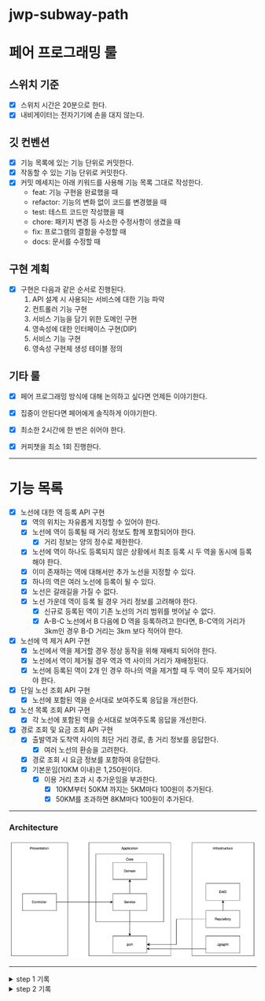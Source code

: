 # jwp-subway-path

# 페어 프로그래밍 룰

## 스위치 기준

- [x] 스위치 시간은 20분으로 한다.
- [x] 내비게이터는 전자기기에 손을 대지 않는다.

## 깃 컨벤션

- [x] 기능 목록에 있는 기능 단위로 커밋한다.
- [x] 작동할 수 있는 기능 단위로 커밋한다.
- [x] 커밋 메세지는 아래 키워드를 사용해 기능 목록 그대로 작성한다.
    - feat: 기능 구현을 완료했을 때
    - refactor: 기능의 변화 없이 코드를 변경했을 때
    - test: 테스트 코드만 작성했을 때
    - chore: 패키지 변경 등 사소한 수정사항이 생겼을 때
    - fix: 프로그램의 결함을 수정할 때
    - docs: 문서를 수정할 때

## 구현 계획

- [x] 구현은 다음과 같은 순서로 진행된다.
    1. API 설계 시 사용되는 서비스에 대한 기능 파악
    2. 컨트롤러 기능 구현 
    3. 서비스 기능을 담기 위한 도메인 구현
    4. 영속성에 대한 인터페이스 구현(DIP)
    5. 서비스 기능 구현
    6. 영속성 구현체 생성 테이블 정의

## 기타 룰

- [x] 페어 프로그래밍 방식에 대해 논의하고 싶다면 언제든 이야기한다.
- [x] 집중이 안된다면 페어에게 솔직하게 이야기한다.
- [x] 최소한 2시간에 한 번은 쉬어야 한다.
- [x] 커피챗을 최소 1회 진행한다.


---

# 기능 목록

- [x] 노선에 대한 역 등록 API 구현
  - [x] 역의 위치는 자유롭게 지정할 수 있어야 한다.
  - [x] 노선에 역이 등록될 때 거리 정보도 함께 포함되어야 한다.
    - [x] 거리 정보는 양의 정수로 제한한다.
  - [x] 노선에 역이 하나도 등록되지 않은 상황에서 최초 등록 시 두 역을 동시에 등록해야 한다.
  - [x] 이미 존재하는 역에 대해서만 추가 노선을 지정할 수 있다.
  - [x] 하나의 역은 여러 노선에 등록이 될 수 있다.
  - [x] 노선은 갈래길을 가질 수 없다.
  - [x] 노선 가운데 역이 등록 될 경우 거리 정보를 고려해야 한다.
    - [x] 신규로 등록된 역이 기존 노선의 거리 범위를 벗어날 수 없다.
    - [x] A-B-C 노선에서 B 다음에 D 역을 등록하려고 한다면, B-C역의 거리가 3km인 경우 B-D 거리는 3km 보다 적어야 한다.

- [x] 노선에 역 제거 API 구현
  - [x] 노선에서 역을 제거할 경우 정상 동작을 위해 재배치 되어야 한다.
  - [x] 노선에서 역이 제거될 경우 역과 역 사이의 거리가 재배정된다.
  - [x] 노선에 등록된 역이 2개 인 경우 하나의 역을 제거할 때 두 역이 모두 제거되어야 한다.

- [x] 단일 노선 조회 API 구현
  - [x] 노선에 포함된 역을 순서대로 보여주도록 응답을 개선한다.

- [x] 노선 목록 조회 API 구현
  - [x] 각 노선에 포함된 역을 순서대로 보여주도록 응답을 개선한다.

- [x] 경로 조회 및 요금 조회 API 구현
  - [x] 출발역과 도착역 사이의 최단 거리 경로, 총 거리 정보를 응답한다.
    - [x] 여러 노선의 환승을 고려한다.
  - [x]  경로 조회 시 요금 정보를 포함하여 응답한다.
  - [x] 기본운임(10KM 이내)은 1,250원이다.
    - [x] 이용 거리 초과 시 추가운임을 부과한다.
      - [x] 10KM부터 50KM 까지는 5KM마다 100원이 추가된다.
      - [x] 50KM를 초과하면 8KM마다 100원이 추가된다.

---
### Architecture
![img.png](img.png)

--- 

<details>
<summary> step 1 기록 </summary>
<div>

- [x] `Line` 도메인 엔티티를 CRUD용으로도 사용하기도 하고, 비즈니스 로직을 수행할 때 사용하기도 해서 문제가 많았음.
  - [x] 문제점 1: CRUD 시점에는 완전한 도메인 객체가 아님.
  - [x] 문제점 2: 하나의 도메인 엔티티가 여러 개념을 내포하고 있음.
    - [x] 따라서 `LineProperty` 라는 개념을 분리해 ID를 따로 부여했음. 
    - [x] 두 개념(CRUD, 비즈니스 로직용)은 라이프사이클이 다르기에 같은 도메인 엔티티에 정의되면 굉장히 복잡하기 떄문.
- [x] E2E 테스트 환경에서 사용하는 DataSource를 프로덕션 환경에서 사용하는 DataSource로부터 분리.
  - [x] `@SpringBootTest` 어노테이션은 기본적으로 main에 정의된 DataSource를 사용함.
    - [x] 따라서 `@AutoConfigureTestDatabase`를 통해 Embedded H2 DB를 사용하도록 변경.
    - [x] `@JdbcTest`의 경우 내부적으로 이미 해당 어노테이션이 적용되어 있어 문제가 없음.
- [x] 비즈니스 계층에서 발생하는 예외는 모두 커스텀하게 변경 
  - [x] 예측 가능한 예외를 커스텀하게 변경했을 때의 예상되는 장점은 다음과 같음.
    - [x] 예외 후처리가 쉬워짐. 예외마다 다른 처리를 적용할 수 있다.
    - [x] 예외 객체 하나로도 도메인적 표현이 가능해진다.
    - [x] 다른 라이브러리, 프레임워크에서 발생시키는 예외와 겹칠 일이 없다. (제일 중요한 부분이지 않을까)
  - [x] 하지만 커스텀 예외를 사용하면서 생기는 비용도 무시할 수 없음.
    - [x] 예외 객체까지도 관리포인트가 된다.
    - [x] 예외마다 처리가 달라지는 것이 아니라면 이점이 크게 없을 수 있다.
  - [x] 조금 더 고민해보기.
- [x] "SELECT ... WHERE ... IN" 으로 쿼리 개선
  - [x] 여러 번의 쿼리를 단 한 번의 쿼리로 리스트 형태로 받아올 수 있게 됨
- [x] 어플리케이션 레벨에서 조인과 비슷한 기능을 하는 코드 작성
  - [x] N번 쿼리를 보내야 했던 문제를 1번으로 해결
  - [x] 데이터베이스 레벨에서 조인을 하는 방법도 있을 듯 한데.. 관련 DAO나 Row를 또 한번 만들어줘야 하는 문제점
    - [x] 조인할 때마다 새로운 DAO를 만들 것인가?

</div>
</details>

<details>
<summary> step 2 기록 </summary>
<div>

# step 2 기록
- [x] `ON DELETE RESTRICT` 를 통해 외래키 제약조건 부여
  - [x] `SECTION` 의 참조 필드는 `STATION` 행이 삭제되었다고 해서 같이 삭제가 되거나 NULL 처리를 할 수 없음
    - [x] 도메인 제약조건이 깨지기 때문.
    - [x] 따라서 서비스 로직에서 삭제 방어를 하거나, 외래키에 제약조건을 부여하는 방법이 있을 듯 함.
    - [x] 이번에는 외래키 제약조건을 통해 무결성 보장.
- [x] 현재 `동일한 이름을 가진 STATION을 두 번 생성하려는 경우` 등은 테이블 제약조건에 의해 불가능하다.
  - [x] 즉, 영속성 레벨에서 예외가 발생한다.
  - [x] 이는 다르게 말하면 불필요한 데이터가 영속성 레이어까지 침투한다는 것이다.
  - [x] 영속성 레이어까지 신뢰하지 못하는 데이터를 침투시킬것인가? 그렇다면 서비스에서 모든 무결성 검사를 진행해야 할까? 고민해보기.
- [x] 기본적으로 제공된 코드에 `logback-access.xml`이 존재했고, 이에 대한 의존성도 설정되어 있었음.
  - [x] 찾아보니 컨테이너 레벨에서 로깅 기능을 제공해주는 듯 함.
    - [x] 프로젝트 할 때 도입 고려해보면 좋을 듯.
- [x] 서비스 레이어에서 입력/출력 모델 생성
  - [x] 표현 계층과 비즈니스 계층의 격리를 하기 위함
- [x] `RouteMap` 객체를 재사용 가능하게 변경
  - [x] `Station`을 들고 있는게 아닌, `Section`을 들고 있게 한다면 그래프 탐색에도 재사용 가능
- [x] 경로를 구하는 로직이나, 요금을 계산하는 로직은 우리 시스템의 일부인데 도메인 엔티티 어디에서도 이런 기능은 존재하지 않는다.
  - [x] 즉, `경로 및 요금 로직`을 외부 모듈로 다루니까 이런 문제가 발생함.
  - [x] 하지만 시스템의 핵심 로직이라고 하더라도 무조건 다 도메인 엔티티에 정의되어야 하는 건 아니지 않을까?
    - [x] 예를 들어, 인증도 핵심 로직이지만 도메인 엔티티에 인증 절차를 직접 정의하지는 않음.
- [x] service 테스트에 대한 고민
  - [x] `LineService`는 `LineProperty`, `Station` 데이터가 존재한다는 가정 하에 동작할 수 있다.
    - [x] 그러면 Mocking을 할 것인가? 테스트 코드가 너무 더러워짐.
    - [x] Mocking을 하지 않을 것인가? 그러면 더미 데이터를 매번 생성해줘야 함.
  - [x] 아니면 Fake 객체를 만들 것인가?
- [x] swagger 사용, API 명세 자동화했음.
  - [x] 정말 기본적인 기능만 사용했는데, 추후 프로젝트 시 적절하게 사용한다면 협업이 용이해질 듯 함.
- [x] `@Validated` 를 통한 검증 수행
  - [x] `@Valid` 단독적으로는 핸들러 메소드에서만 사용 가능. ArgumentResolver에 의해 사용되기 때문.
  - [x] `@Validated`는 Spring 지원 기술(표준이 아님), AOP를 사용.
  - [x] 사용하는 경우 클래스 레벨에 `@Validated`까지 붙여줘야 함.
  - [x] 소스: https://mangkyu.tistory.com/174
- [x] 요금 계산을 enum을 사용하도록 변경
  - [x] 가시성, 유지보수성 극대화
</div> 
</details>

